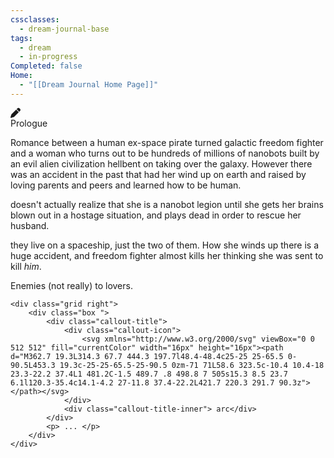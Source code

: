 ```yaml
---
cssclasses:
  - dream-journal-base
tags:
  - dream
  - in-progress
Completed: false
Home:
  - "[[Dream Journal Home Page]]"
---
```

<div class="wrapper grid">
	<div class="grid left">
		<div class="box ">
			<div class="callout-title">
				<div class="callout-icon">
					<svg xmlns="http://www.w3.org/2000/svg" viewBox="0 0 512 512" fill="currentColor" width="16px" height="16px"><path d="M362.7 19.3L314.3 67.7 444.3 197.7l48.4-48.4c25-25 25-65.5 0-90.5L453.3 19.3c-25-25-65.5-25-90.5 0zm-71 71L58.6 323.5c-10.4 10.4-18 23.3-22.2 37.4L1 481.2C-1.5 489.7 .8 498.8 7 505s15.3 8.5 23.7 6.1l120.3-35.4c14.1-4.2 27-11.8 37.4-22.2L421.7 220.3 291.7 90.3z"></path></svg>
				</div>
				<div class="callout-title-inner">  Prologue</div>
			</div>
			<p>Romance between a human ex-space pirate turned galactic freedom fighter and a woman who turns out to be hundreds of millions of nanobots built by an evil alien civilization hellbent on taking over the galaxy. However there was an accident in the past that had her wind up on earth and raised by loving parents and peers and learned how to be human.  </p>
			<p> doesn't actually realize that she is a nanobot legion until she gets her brains blown out in a hostage situation, and plays dead in order to rescue her husband.  </p>
			<p> they live on a spaceship, just the two of them. How she winds up there is a huge accident, and freedom fighter almost kills her thinking she was sent to kill <i>him</i>.  </p>
			<p> Enemies (not really) to lovers. </p>
		</div>
	</div>
	
	<div class="grid right">
		<div class="box ">
			<div class="callout-title">
				<div class="callout-icon">
					<svg xmlns="http://www.w3.org/2000/svg" viewBox="0 0 512 512" fill="currentColor" width="16px" height="16px"><path d="M362.7 19.3L314.3 67.7 444.3 197.7l48.4-48.4c25-25 25-65.5 0-90.5L453.3 19.3c-25-25-65.5-25-90.5 0zm-71 71L58.6 323.5c-10.4 10.4-18 23.3-22.2 37.4L1 481.2C-1.5 489.7 .8 498.8 7 505s15.3 8.5 23.7 6.1l120.3-35.4c14.1-4.2 27-11.8 37.4-22.2L421.7 220.3 291.7 90.3z"></path></svg>
				</div>
				<div class="callout-title-inner"> arc</div>
			</div>
			<p> ... </p>
		</div>
	</div>
</div>